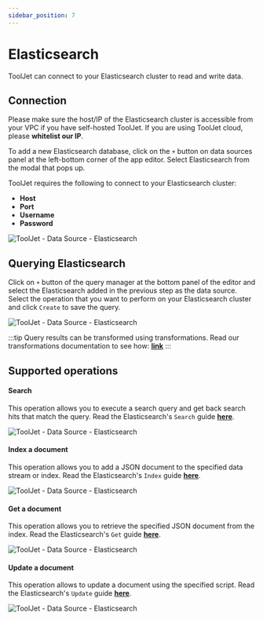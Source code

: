 ```yaml
---
sidebar_position: 7
---
```


# Elasticsearch
ToolJet can connect to your Elasticsearch cluster to read and write data.

## Connection 
Please make sure the host/IP of the Elasticsearch cluster is accessible from your VPC if you have self-hosted ToolJet. If you are using ToolJet cloud, please **whitelist our IP**.

To add a new Elasticsearch database, click on the `+` button on data sources panel at the left-bottom corner of the app editor. Select Elasticsearch from the modal that pops up.

ToolJet requires the following to connect to your Elasticsearch cluster: 
- **Host**
- **Port**
- **Username**
- **Password**

<div style={{textAlign: 'center'}}>

![ToolJet - Data Source - Elasticsearch](/img/datasource-reference/elasticsearch/connect.png)

</div>

## Querying Elasticsearch 

Click on `+` button of the query manager at the bottom panel of the editor and select the Elasticsearch added in the previous step as the data source. 
Select the operation that you want to perform on your Elasticsearch cluster and click `Create` to save the query. 

<div style={{textAlign: 'center'}}>

![ToolJet - Data Source - Elasticsearch](/img/datasource-reference/elasticsearch/query.png)

</div>

:::tip
Query results can be transformed using transformations. Read our transformations documentation to see how: **[link](/docs/tutorial/transformations)**
:::

## Supported operations

#### Search

This operation allows you to execute a search query and get back search hits that match the query. Read the Elasticsearch's `Search` guide **[here](https://www.elastic.co/guide/en/elasticsearch/reference/current/search-search.html)**.

<div style={{textAlign: 'center'}}>

![ToolJet - Data Source - Elasticsearch](/img/datasource-reference/elasticsearch/elastic-search.png)

</div>

#### Index a document

This operation allows you to add a JSON document to the specified data stream or index. Read the Elasticsearch's `Index` guide **[here](https://www.elastic.co/guide/en/elasticsearch/reference/current/docs-index_.html)**.

<div style={{textAlign: 'center'}}>

![ToolJet - Data Source - Elasticsearch](/img/datasource-reference/elasticsearch/index.png)

</div>

#### Get a document

This operation allows you to retrieve the specified JSON document from the index. Read the Elasticsearch's `Get` guide **[here](https://www.elastic.co/guide/en/elasticsearch/reference/current/docs-get.html)**.

<div style={{textAlign: 'center'}}>

![ToolJet - Data Source - Elasticsearch](/img/datasource-reference/elasticsearch/get.png)

</div>

#### Update a document

This operation allows to update a document using the specified script. Read the Elasticsearch's `Update` guide **[here](https://www.elastic.co/guide/en/elasticsearch/reference/current/docs-update.html)**.

<div style={{textAlign: 'center'}}>

![ToolJet - Data Source - Elasticsearch](/img/datasource-reference/elasticsearch/update.png)

</div>